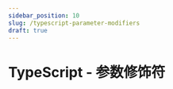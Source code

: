 ```yaml
---
sidebar_position: 10
slug: /typescript-parameter-modifiers
draft: true
---
```


# TypeScript - 参数修饰符

